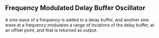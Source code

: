 <h2>Frequency Modulated Delay Buffer Oscillator</h2>
A sine wave of a frequency is added to a delay buffer, and another sine wave at a frequency modulates a range of locations of the delay buffer, at an offset point, and that is returned as output.